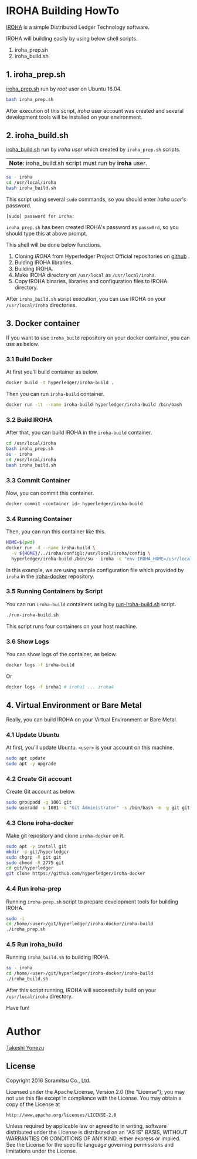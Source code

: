 # IROHA Building HowTo

[IROHA](http://iroha.tech/) is a simple Distributed Ledger Technology software.

IROHA will building  easily by using below shell scripts.

1. iroha_prep.sh
1. iroha_build.sh

## 1. iroha_prep.sh

[iroha_prep.sh](iroha_prep.sh) run by _root_ user on Ubuntu 16.04.

``` bash
bash iroha_prep.sh
```

After execution of this script, _iroha_ user account was created and several development tools will be installed on your environment.

## 2. iroha_build.sh

[iroha_build.sh](iroha_build.sh) run by _iroha user_ which created by `iroha_prep.sh` scripts.

<div>
<table><tr><td><b>Note</b>: iroha_build.sh script must run by <b>iroha</b> user. </td></tr></table>
</div>

``` bash
su - iroha
cd /usr/local/iroha
bash iroha_build.sh
```

This script using several `sudo` commands, so you should enter _iroha user's_ password.

```
[sudo] password for iroha: 
```

`iroha_prep.sh` has been created IROHA's password as `passw0rd`, so you should type this at above prompt.
 
This shell will be done below functions.

1. Cloning _IROHA_ from Hyperledger Project Official repositories on [github](https://github.com/hyperledger/iroha) .
1. Bulding IROHA libraries.
1. Building IROHA.
1.  Make IROHA directory on `/usr/local` as `/usr/local/iroha`.
1. Copy IROHA binaries, libraries and configuration files to IROHA directory.

After `iroha_build.sh` script execution, you can use IROHA on your `/usr/local/iroha` directories.

## 3. Docker container

If you want to use `iroha_build` repository on your docker container, you can use as below.

### 3.1 Build Docker

At first you'll build container as below.

``` bash
docker build -t hyperledger/iroha-build .
```

Then you can run `iroha-build` container.

``` bash
docker run -it --name iroha-build hyperledger/iroha-build /bin/bash
```

### 3.2 Build IROHA

After that, you can build IROHA in the `iroha-build` container.

``` bash
cd /usr/local/iroha
bash iroha_prep.sh
su - iroha
cd /usr/local/iroha
bash iroha_build.sh
```

### 3.3 Commit Container

Now, you can commit this container.

``` bash
docker commit <container id> hyperledger/iroha-build
```

### 3.4 Running Container

Then, you can run this container like this.

``` bash
HOME=$(pwd)
docker run -d --name iroha-build \
  -v ${HOME}/../iroha/config1:/usr/local/iroha/config \
  hyperledger/iroha-build /bin/su - iroha -c "env IROHA_HOME=/usr/local/iroha /usr/local/iroha/bin/iroha-main"
```

In this example, we are using sample configuration file which provided by `iroha` in the [iroha-docker](https://github.com/hyperledger/iroha-docker/) repository.

### 3.5 Running Containers by Script 

You can run `iroha-build` containers using by [run-iroha-build.sh](run-iroha-buiild.sh) script.

``` bash
./run-iroha-build.sh
```

This script runs four containers on your host machine.

### 3.6 Show Logs

You can show logs of the container, as below.

``` bash
docker logs -f iroha-build
```

Or

``` bash
docker logs -f iroha1 # iroha1 ... iroha4
```

## 4. Virtual Environment or Bare Metal

Really,  you can build IROHA on your Virtual Environment or Bare Metal.

### 4.1 Update Ubuntu

At first, you'll update Ubuntu. `<user>` is your account on this machine.

``` bash
sudo apt update
sudo apt -y upgrade
```

### 4.2 Create Git account

Create Git account as below.

``` bash
sudo groupadd -g 1001 git
sudo useradd -u 1001 -c "Git Administrator" -s /bin/bash -m -g git git
```

### 4.3 Clone iroha-docker

Make git repository and clone `iroha-docker` on it.

``` bash
sudo apt -y install git
mkdir -p git/hyperledger
sudo chgrp -R git git
sudo chmod -R 2775 git
cd git/hyperledger
git clone https://github.com/hyperledger/iroha-docker
```

### 4.4 Run iroha-prep

Running `iroha-prep.sh` script to prepare development tools for building IROHA.

``` bash
sudo -i
cd /home/<user>/git/hyperledger/iroha-docker/iroha-build
./iroha_prep.sh
```

### 4.5 Run iroha_build

Running `iroha_build.sh` to building IROHA.

``` bash
su - iroha
cd /home/<user>/git/hyperledger/iroha-docker/iroha-build
./iroha_build.sh
```
After this script running, IROHA will successfully build on your `/usr/local/iroha` directory.

Have fun!

# Author
[Takeshi Yonezu](https://github.com/tkyonezu)

## License

Copyright 2016 Soramitsu Co., Ltd.

Licensed under the Apache License, Version 2.0 (the "License");
you may not use this file except in compliance with the License.
You may obtain a copy of the License at

    http://www.apache.org/licenses/LICENSE-2.0

Unless required by applicable law or agreed to in writing, software
distributed under the License is distributed on an "AS IS" BASIS,
WITHOUT WARRANTIES OR CONDITIONS OF ANY KIND, either express or implied.
See the License for the specific language governing permissions and
limitations under the License.
